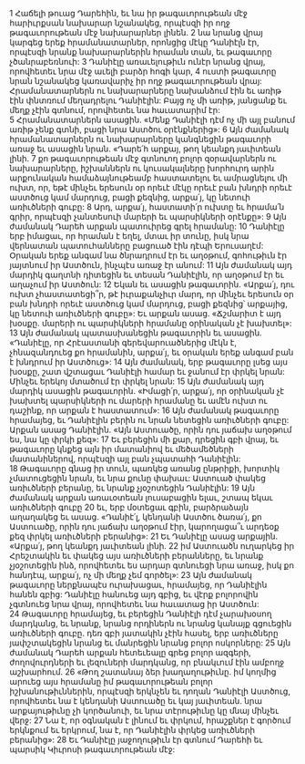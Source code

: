 1 Հաճելի թուաց Դարեհին, եւ նա իր թագաւորութեան մէջ հարիւրքսան նախարար նշանակեց, որպէսզի իր ողջ թագաւորութեան մէջ նախարարներ լինեն. 2 նա նրանց վրայ կարգեց երեք հրամանատարներ, որոնցից մէկը Դանիէլն էր, որպէսզի նրանք նախարարներին հրաման տան, եւ թագաւորը չծանրաբեռնուի: 3 Դանիէլը առաւելութիւն ունէր նրանց վրայ, որովհետեւ նրա մէջ աւելի բարձր հոգի կար, 4 ուստի թագաւորը նրան նշանակեց կառավարիչ իր ողջ թագաւորութեան վրայ: Հրամանատարներն ու նախարարները նախանձում էին եւ առիթ էին փնտռում մեղադրելու Դանիէլին: Բայց ոչ մի առիթ, յանցանք եւ մեղք չէին գտնում, որովհետեւ նա հաւատարիմ էր: 5 Հրամանատարներն ասացին. «Մենք Դանիէլի դէմ ոչ մի այլ բանում առիթ չենք գտնի, բացի նրա Աստծու օրէնքներից»: 6 Այն ժամանակ հրամանատարներն ու նախարարները կանգնեցին թագաւորի առաջ եւ ասացին նրան. «Դարե՛հ արքայ, թող կեանքդ յաւիտեան լինի. 7 քո թագաւորութեան մէջ գտնուող բոլոր զօրավարներն ու նախարարները, իշխաններն ու կուսակալները խորհուրդ արին արքունական համաձայնութեամբ հաստատելու եւ ամրացնելու մի ուխտ, որ, եթէ մինչեւ երեսուն օր որեւէ մէկը որեւէ բան խնդրի որեւէ աստծուց կամ մարդուց, բացի քեզնից, արքա՛յ, կը նետուի առիւծների գուբը: 8 Արդ, արքա՛յ, հաստատի՛ր ուխտը եւ հրամա՛ն գրիր, որպէսզի չանտեսուի մարերի եւ պարսիկների օրէնքը»: 9 Այն ժամանակ Դարեհ արքան պատուիրեց գրել հրամանը: 10 Դանիէլը երբ իմացաւ, որ հրաման է եղել, մտաւ իր տունը, իսկ նրա վերնատան պատուհանները բացուած էին դէպի Երուսաղէմ: Օրական երեք անգամ նա ծնրադրում էր եւ աղօթում, գոհութիւն էր յայտնում իր Աստծուն, ինչպէս առաջ էր անում: 11 Այն ժամանակ այդ մարդիկ գաղտնի դիտեցին եւ տեսան Դանիէլին, որ աղօթում էր եւ աղաչում իր Աստծուն: 12 Եկան եւ ասացին թագաւորին. «Արքա՛յ, դու ուխտ չհաստատեցի՞ր, թէ իւրաքանչիւր մարդ, որ մինչեւ երեսուն օր բան խնդրի որեւէ աստծուց կամ մարդուց, բացի քեզնից՝ արքայից, կը նետուի առիւծների գուբը»: Եւ արքան ասաց. «Ճշմարիտ է այդ խօսքը. մարերի ու պարսիկների հրամանը օրինական չէ խախտել»: 13 Այն ժամանակ պատասխանեցին թագաւորին եւ ասացին. «Դանիէլը, որ Հրէաստանի գերեվարուածներից մէկն է, չհնազանդուեց քո հրամանին, արքա՛յ, եւ օրական երեք անգամ բան է խնդրում իր Աստծուց»: 14 Այն ժամանակ, երբ թագաւորը լսեց այս խօսքը, շատ վշտացաւ Դանիէլի համար եւ ջանում էր փրկել նրան: Մինչեւ երեկոյ մտածում էր փրկել նրան: 15 Այն ժամանակ այդ մարդիկ ասացին թագաւորին. «Իմացի՛ր, արքա՛յ, որ օրինական չէ խախտել պարսիկների ու մարերի հրամանը եւ ամէն ուխտ ու դաշինք, որ արքան է հաստատում»:
16 Այն ժամանակ թագաւորը հրամայեց, եւ Դանիէլին բերին ու նրան նետեցին առիւծների գուբը: Արքան ասաց Դանիէլին. «Այն Աստուածը, որին դու յաճախ աղօթում ես, նա կը փրկի քեզ»: 17 Եւ բերեցին մի քար, դրեցին գբի վրայ, եւ թագաւորը կնքեց այն իր մատանիով եւ մեծամեծների մատանիներով, որպէսզի այլ բան չպատահի Դանիէլին: 18 Թագաւորը գնաց իր տուն, պառկեց առանց ընթրիքի, խորտիկ չմատուցեցին նրան, եւ նրա քունը փախաւ: Աստուած փակեց առիւծների բերանը, եւ նրանք չյօշոտեցին Դանիէլին: 19 Այն ժամանակ արքան առաւօտեան լուսաբացին ելաւ, շտապ եկաւ առիւծների գուբը 20 եւ, երբ մօտեցաւ գբին, բարձրաձայն աղաղակեց եւ ասաց. «Դանիէ՛լ, կենդանի Աստծու ծառա՛յ, քո Աստուածը, որին դու յաճախ աղօթում էիր, կարողացա՞ւ արդեօք քեզ փրկել առիւծների բերանից»: 21 Եւ Դանիէլը ասաց արքային. «Արքա՛յ, թող կեանքդ յաւիտեան լինի. 22 իմ Աստուածն ուղարկեց իր Հրեշտակին եւ փակեց այս առիւծների բերանները, եւ նրանք չյօշոտեցին ինձ, որովհետեւ ես արդար գտնուեցի նրա առաջ, իսկ քո հանդէպ, արքա՛յ, ոչ մի մեղք չեմ գործել»: 23 Այն ժամանակ թագաւորը ներքնապէս ուրախացաւ, հրամայեց, որ Դանիէլին հանեն գբից: Դանիէլը հանուեց այդ գբից, եւ վէրք բոլորովին չգտնուեց նրա վրայ, որովհետեւ նա հաւատաց իր Աստծուն: 24 Թագաւորը հրամայեց, եւ բերեցին Դանիէլի դէմ չարախօսող մարդկանց, եւ նրանք, նրանց որդիներն ու նրանց կանայք գցուեցին առիւծների գուբը. դեռ գբի յատակին չէին հասել, երբ առիւծները յափշտակեցին նրանց եւ մանրեցին նրանց բոլոր ոսկորները: 25 Այն ժամանակ Դարեհ արքան հետեւեալը գրեց բոլոր ազգերի, ժողովուրդների եւ լեզուների մարդկանց, որ բնակւում էին ամբողջ աշխարհում. 26 «Թող շատանայ ձեր խաղաղութիւնը. իմ կողմից արուեց այս հրամանը իմ թագաւորութեան բոլոր իշխանութիւններին, որպէսզի երկնչեն եւ դողան Դանիէլի Աստծուց, որովհետեւ նա է կենդանի Աստուածը եւ կայ յաւիտեան. նրա արքայութիւնը չի կործանուի, եւ նրա տէրութիւնը կը մնայ մինչեւ վերջ: 27 Նա է, որ օգնական է լինում եւ փրկում, հրաշքներ է գործում երկնքում եւ երկրում, նա է, որ Դանիէլին փրկեց առիւծների բերանից»: 28 Եւ Դանիէլը յաջողութիւն էր գտնում Դարեհի եւ պարսիկ Կիւրոսի թագաւորութեան մէջ:

